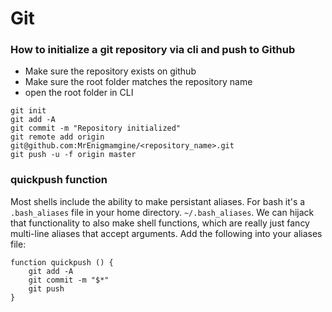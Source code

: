 # Git

### How to initialize a git repository via cli and push to Github

- Make sure the repository exists on github
- Make sure the root folder matches the repository name
- open the root folder in CLI

```
git init
git add -A
git commit -m "Repository initialized"
git remote add origin git@github.com:MrEnigmamgine/<repository_name>.git
git push -u -f origin master
```

### quickpush function

Most shells include the ability to make persistant aliases.  For bash it's a `.bash_aliases` file in your home directory. `~/.bash_aliases`.
We can hijack that functionality to also make shell functions, which are really just fancy multi-line aliases that accept arguments.
Add the following into your aliases file:
```
function quickpush () {
    git add -A
    git commit -m "$*"
    git push
}
```